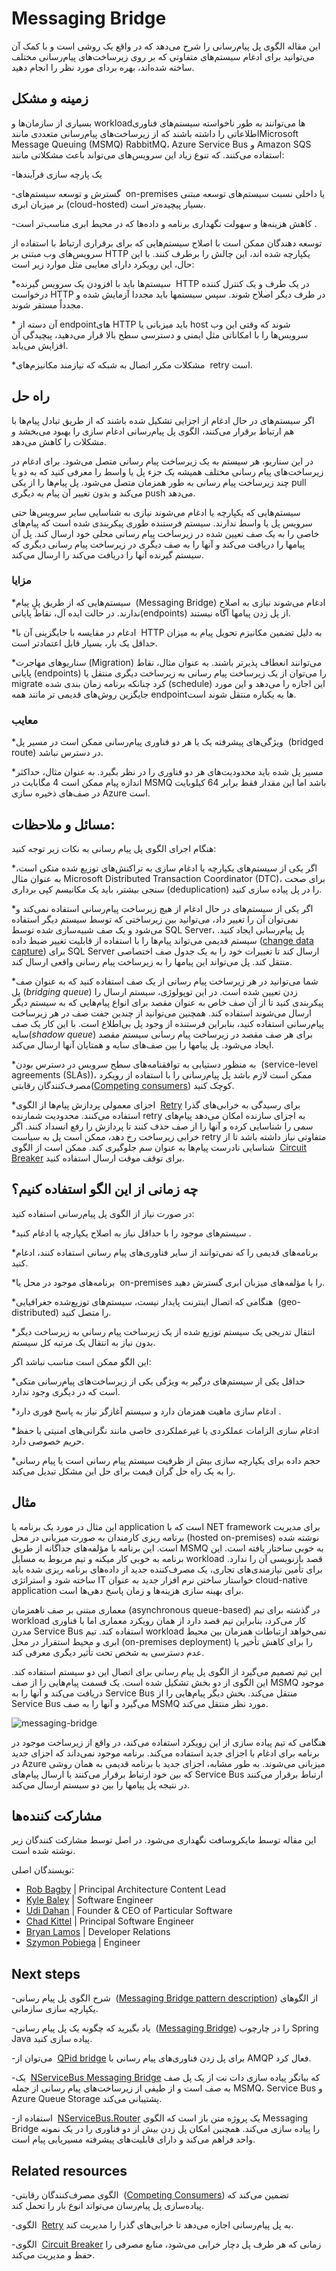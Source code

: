 # ‏Messaging Bridge

این مقاله الگوی پل پیام‌رسانی را شرح می‌دهد که در واقع یک روشی است و با کمک  آن می‌توانید برای ادغام سیستم‌‌های متفاوتی که بر روی زیرساخت‌‌های پیام‌رسانی مختلف ساخته شده‌اند، بهره بردای مورد نظر را انجام دهید.


## **زمینه و مشکل**


بسیاری از سازمان‌ها و workloadها می‌توانند به طور ناخواسته سیستم‌‌های فناوری اطلاعاتی را داشته باشند که از زیرساخت‌‌های پیام‌رسانی متعددی مانندMicrosoft Message Queuing (MSMQ)  RabbitMQ، Azure Service Bus و Amazon SQS استفاده می‌کنند. که تنوع زیاد این سرویس‌‌های می‌تواند باعث مشکلاتی مانند: 

-‏  یک پارچه سازی فرآیند‌ها 

-‏  گسترش و توسعه سیستم‌‌های on-premises یا داخلی نسبت  سیستم‌‌های توسعه مبتنی بر میزبان ابری (cloud-hosted)  بسیار پیچیده‌تر است.

-‏ کاهش هزینه‌ها  و سهولت نگهداری برنامه و داده‌ها که در محیط ابری مناسب‌تر است.  

  
توسعه‌ دهندگان ممکن است با اصلاح سیستم‌‌هایی که برای برقراری ارتباط با استفاده از سرویس‌‌های وب مبتنی بر HTTP یکپارچه شده اند، این چالش را برطرف کنند. با این حال، این رویکرد دارای معایبی مثل موارد زیر است:  
  
*‏ سیستم‌ها باید با افزودن یک سرویس گیرنده HTTP در یک طرف و یک کنترل کننده درخواست HTTP در طرف دیگر اصلاح شوند. سپس سیستمها باید مجددا آزمایش شده و مجدداً مستقر شوند.  

*‏ آن دسته از ‏endpoint‌های HTTP باید میزبانی یا host شوند که وقتی این وب سرویس‌ها را با امکاناتی مثل ایمنی  و  دسترسی سطح بالا قرار می‌دهید، پیچیدگی آن افزایش می‌یابد.  

*‏ مشکلات مکرر اتصال به شبکه که نیازمند مکانیزم‌‌های retry است.


## راه حل

اگر سیستم‌‌های در حال ادغام از اجزایی تشکیل شده باشند که از طریق تبادل پیام‌ها با هم ارتباط برقرار می‌کنند، الگوی پل پیام‌رسانی ادغام سازی را بهبود می‌بخشد و مشکلات را کاهش می‌دهد.  
  
در این سناریو، هر سیستم به یک زیرساخت پیام رسانی متصل می‌شود. برای ادغام در زیرساخت‌های پیام رسانی مختلف همیشه یک جزء پل یا واسط را معرفی کنید که به دو یا چند زیرساخت پیام رسانی به طور همزمان متصل می‌شود. پل پیام‌ها را از یکی pull می‌کند و بدون تغییر آن پیام به دیگری push می‌دهد.  
  
سیستم‌هایی که یکپارچه یا ادغام می‌شوند نیازی به شناسایی سایر سرویس‌ها حتی سرویس  پل یا واسط ندارند. سیستم فرستنده طوری پیکربندی شده است که پیام‌های خاصی را به یک صف تعیین شده در زیرساخت پیام رسانی محلی خود ارسال کند. پل آن پیامها را دریافت می‌کند و آنها را به صف دیگری در زیرساخت پیام رسانی دیگری که سیستم گیرنده آنها را دریافت می‌کند را ارسال می‌کند.

### مزایا

*‏ سیستم‌‌هایی که از طریق پلٍ پیام (Messaging Bridge) ادغام می‌شوند نیازی به اصلاح ندارند. در حالت ایده آل، نقاط پایانی(endpoints) از پل زدن پیامها آگاه نیستند.  

*‏ ادغام در مقایسه با جایگزینی آن با HTTP به دلیل تضمین مکانیزم تحویل پیام به میزان حداقل یک بار، بسیار قابل اعتمادتر است. 

*‏ سناریو‌های مهاجرت(Migration) می‌توانند انعطاف پذیرتر باشند. به عنوان مثال، نقاط پایانی (endpoints) را می‌توان از یک زیرساخت پیام رسانی به زیرساخت دیگری منتقل یا migrate کرد چنانکه برنامه زمان بندی شده (schedule)  این اجازه را  می‌دهد و این مورد جایگزین روش‌های قدیمی تر مانند همه endpointها به یکباره منتقل شوند است.

### معایب

*‏ ویژگی‌‌های پیشرفته یک یا هر دو فناوری پیام‌رسانی ممکن است در مسیر پل (bridged route) در دسترس نباشد.  

*‏ مسیر پل شده باید محدودیت‌های هر دو فناوری را در نظر بگیرد. به عنوان مثال، حداکثر اندازه پیام ممکن است 4 مگابایت در MSMQ باشد اما این مقدار فقط برابر 64 کیلوبایت در صف‌های ذخیره سازی Azure است.

## مسائل و ملاحظات:

هنگام اجرای الگوی پل پیام رسانی به نکات زیر توجه کنید:

*‏ اگر یکی از سیستم‌های یکپارچه یا ادغام سازی  به تراکنش‌های توزیع شده متکی است، به عنوان مثال Microsoft Distributed Transaction Coordinator (DTC)، برای صحت سنجی بیشتر، باید یک مکانیسم  کپی برداری (deduplication) را در پل پیاده سازی کنید.  
  
*‏ اگر یکی از سیستم‌‌های در حال ادغام از هیچ زیرساخت پیام‌رسانی استفاده نمی‌کند و نمی‌توان آن را تغییر داد، می‌توانید بین زیرساختی که توسط سیستم دیگر استفاده می‌شود و یک صف شبیه‌سازی شده توسط SQL Server، پل پیام‌رسانی ایجاد کنید. سیستم قدیمی می‌تواند پیام‌ها را با استفاده از قابلیت تغییر ضبط داده ([change data capture](https://learn.microsoft.com/en-us/sql/relational-databases/track-changes/about-change-data-capture-sql-server)) برای SQL Server ارسال کند تا تغییرات خود را به یک جدول صف اختصاصی منتقل کند. پل می‌تواند این پیامها را به زیرساخت پیام رسانی واقعی ارسال کند.  
  
*‏ شما می‌توانید در هر زیرساخت پیام رسانی از یک صف استفاده کنید که به عنوان صف پل (_bridging queue_) زدن تعیین شده است. در این توپولوژی، سیستم ارسال را پیکربندی کنید تا از آن صف خاص به عنوان مقصد برای انواع پیام‌‌هایی که به سیستم دیگر ارسال می‌شوند استفاده کند. همچنین می‌توانید از چندین جفت صف در هر زیرساخت پیام‌رسانی استفاده کنید، بنابراین فرستنده از وجود پل بی‌اطلاع است. با این کار یک صف سایه(_shadow queue_) برای هر صف مقصد در زیرساخت پیام رسانی سیستم مقصد ایجاد می‌شود. پل پیامها را بین صف‌های سایه و همتایان آنها ارسال می‌کند.  
  
*‏ به منظور دستیابی به توافقنامه‌‌های سطح سرویس در دسترس بودن (service-level agreements (SLAs))، ممکن است لازم باشد پل پیام‌رسانی را با استفاده از رویکرد مصرف‌کنندگان رقابتی([Competing consumers](./Competing%20Consumers%20pattern.md)) کوچک کنید.  
  
*‏ اجزای معمولی پردازش پیام‌ها از الگوی [Retry](./Retry%20pattern.md) برای رسیدگی به خرابی‌های گذرا استفاده می‌کنند. محدودیت شمارنده retry به اجزای سازنده امکان می‌دهد پیام‌های سمی را شناسایی کرده و آنها را از صف حذف کنند تا پردازش را رفع انسداد کنند. اگر خرابی زیرساخت رخ دهد، ممکن است پل به سیاست retry متفاوتی نیاز داشته باشد تا از شناسایی نادرست پیام‌ها به عنوان سم جلوگیری کند. ممکن است از الگوی  [Circuit Breaker](./Circuit%20Breaker%20pattern.md) برای توقف موقت ارسال استفاده کنید.

## **چه زمانی از این الگو استفاده کنیم؟**

در صورت نیاز از الگوی پل پیام‌رسانی استفاده کنید:

*‏ سیستم‌های موجود را با حداقل نیاز به اصلاح یکپارچه یا ادغام کنید. 

*‏ برنامه‌های قدیمی را که نمی‌توانند از سایر فناوری‌های پیام رسانی استفاده کنند، ادغام کنید.  

*‏ برنامه‌های موجود در محل یا on-premises را با مؤلفه‌های میزبان ابری گسترش دهید.  

*‏ هنگامی که اتصال اینترنت پایدار نیست، سیستم‌‌های توزیع‌شده جغرافیایی (geo-distributed) را متصل کنید.  

*‏ انتقال تدریجی یک سیستم توزیع شده از یک زیرساخت پیام رسانی به زیرساخت دیگر بدون نیاز به انتقال  یک مرتبه کل سیستم.


این الگو ممکن است مناسب نباشد اگر:

*‏ حداقل یکی از سیستم‌‌های درگیر به ویژگی یکی از زیرساخت‌‌های پیام‌رسانی متکی است که در دیگری وجود ندارد.  

*‏ ادغام سازی ماهیت همزمان دارد و سیستم آغازگر نیاز به پاسخ فوری دارد.  

*‏ ادغام سازی الزامات عملکردی یا غیرعملکردی خاصی مانند نگرانی‌های امنیتی یا حفظ حریم خصوصی دارد.  

*‏ حجم داده برای یکپارچه سازی بیش از ظرفیت سیستم پیام رسانی است یا پیام رسانی را به یک راه حل گران قیمت برای حل این مشکل تبدیل می‌کند.

## مثال

این مثال در مورد یک برنامه یا application است که با NET framework برای مدیریت برنامه ریزی کارمندان به صورت  میزبانی در محل (hosted on-premises) نوشته شده است. این برنامه با مؤلفه‌های جداگانه از طریق MSMQ به خوبی ساختار یافته است. این برنامه به خوبی کار میکنه و تیم مربوط به مسایل workload قصد بازنویسی آن را ندارد.  برای تأمین نیازمندی‌های تجاری، یک مصرف‌کننده جدید از داده‌های برنامه ریزی شده باید ساخته شود و استراتژی IT خواستار ساختن نرم افزار جدید به عنوان cloud-native application برای بهینه سازی هزینه‌ها و زمان پاسخ دهی‌ها است.  
  
معماری مبتنی بر صف ناهمزمان (asynchronous queue-based) در گذشته برای تیم workload کار می‌کرد، بنابراین تیم قصد دارد از همان رویکرد معماری اما با فناوری مدرن Service Bus استفاده کند. تیم workload نمی‌خواهد ارتباطات همزمان بین محیط ابری و محیط  استقرار در محل (on-premises deployment) را برای کاهش تأخیر یا عدم دسترسی به شخص تحت تأثیر دیگری معرفی کند.  
  
این تیم تصمیم می‌گیرد از الگوی پل پیام رسانی برای اتصال این دو سیستم استفاده کند. این الگوی از دو بخش تشکیل شده است. یک قسمت پیام‌هایی را از صف MSMQ موجود دریافت می‌کند و آنها را به Service Bus منتقل می‌کند. بخش دیگر پیام‌هایی را از Service Bus می‌گیرد و آنها را به صف MSMQ مورد نظر منتقل می‌کند.

![messaging-bridge](../assets/other/messaging-bridge.png)


هنگامی که تیم پیاده سازی از این رویکرد استفاده می‌کند، در واقع از زیرساخت موجود در برنامه برای ادغام با اجزای جدید استفاده می‌کند. برنامه موجود نمی‌داند که اجزای جدید در Azure میزبانی می‌شوند. به طور مشابه، اجزای جدید با برنامه قدیمی به همان روشی که بین خود ارتباط برقرار می‌کنند با ارسال پیام‌های Service Bus ارتباط برقرار می‌کنند در نتیجه پل پیامها را بین دو سیستم ارسال می‌کند.


## مشارکت کننده‌ها

این مقاله توسط مایکروسافت نگهداری می‌شود. در اصل توسط مشارکت کنندگان زیر نوشته شده است.


  
نویسندگان اصلی:

- [Rob Bagby](https://www.linkedin.com/in/robbagby) | Principal Architecture Content Lead
- [Kyle Baley](https://www.linkedin.com/in/kylebaley) | Software Engineer
- [Udi Dahan](https://www.linkedin.com/in/udidahan) | Founder & CEO of Particular Software
- [Chad Kittel](https://www.linkedin.com/in/chadkittel) | Principal Software Engineer
- [Bryan Lamos](https://www.linkedin.com/in/bryanlamos) | Developer Relations
- [Szymon Pobiega](https://www.linkedin.com/in/szymonpobiega) | Engineer


## Next steps

-‏ شرح الگوی پل پیام رسانی ([Messaging Bridge pattern description](https://www.enterpriseintegrationpatterns.com/patterns/messaging/MessagingBridge.html)) از  الگو‌های یکپارچه سازی سازمانی.

-‏ یاد بگیرید که چگونه یک پل پیام رسانی ([Messaging Bridge](https://docs.spring.io/spring-integration/reference/bridge.html)) را در چارچوب Spring Java پیاده سازی کنید. 

-‏ می‌توان از  [QPid bridge](https://openmama.finos.org/openmama_qpid_bridge.html)  برای پل زدن فناوری‌های پیام رسانی با AMQP فعال کرد.  

-‏ یک [NServiceBus Messaging Bridge](https://docs.particular.net/nservicebus/bridge) که بیانگر پیاده سازی دات نت از یک پل صف به صف است و از طیفی از زیرساخت‌های پیام رسانی از جمله MSMQ، Service Bus و Azure Queue Storage پشتیبانی می‌کند.  

-‏ استفاده از [NServiceBus.Router](https://github.com/SzymonPobiega/NServiceBus.Router) یک پروژه متن باز است که الگوی Messaging Bridge را پیاده سازی می‌کند. همچنین امکان پل زدن بیش از دو فناوری را در یک نمونه واحد فراهم می‌کند و دارای قابلیت‌های پیشرفته مسیریابی پیام است.

## Related resources

-‏ الگوی مصرف‌کنندگان رقابتی ([Competing Consumers](./Competing%20Consumers%20pattern.md)) تضمین می‌کند که پیاده‌سازی پل پیام‌رسان می‌تواند انوع بار را تحمل کند.  

-‏ الگوی [Retry](./Retry%20pattern.md) به پل پیام‌رسانی اجازه می‌دهد تا خرابی‌‌های گذرا را مدیریت کند.  

-‏ الگوی [Circuit Breaker](./Circuit%20Breaker%20pattern.md) زمانی که هر طرف پل دچار خرابی می‌شود، منابع مصرفی را حفظ و مدیریت می‌کند.